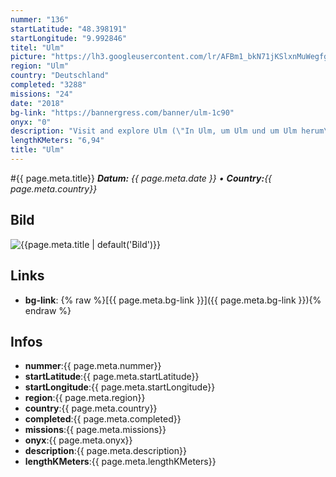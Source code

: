 ```yaml
---
nummer: "136"
startLatitude: "48.398191"
startLongitude: "9.992846"
titel: "Ulm"
picture: "https://lh3.googleusercontent.com/lr/AFBm1_bkN71jKSlxnMuWegfgXoKsBMjHJW4T7ritQTZzEbE_9yAYwxmF0BBMs5hO6wRlpSX_5_vczv0NqjY5WsjdXaPkMnigRiHYRu2BnDQ-GYCRn3s45QwaBGIKmcJl-prxDQHaN6k7-ZBedql8-WyfhTnQJHYJgFHfnVAk7LRAoyvwSSzB_hiCP0fjb953bSvUha8zIjJppuKKI873f9U2kkiV5O0xwA7GWrUZ8FcGVMvXRjTzw6JEEkfZAPvqQnTD_VxCKiAapEOdrpB3QmhcVF79hgOpy9hXp1QhXDE-ThIEB9CFBD-znwtxs2gIjtc_fcBom5qA-Mqp4H9ORwC9pNcwcm4Teztk0TxGQIQ34AvJ9CRQX6ye6LoqYgSELBu0enM6WlEAHR7xa7PjNcfdGXSzZ8i_fU72wCaLswqt5aNtf7bcM6V8At9KqgKgmac-oL3SGjj7sYdgWR9ktdAbxHqIhXwsMNBy4_6np3cyrRZKZH-r6uBqzOS7_KfWZeUD2cS8m8N9ZQsTuEHqCS8SR5P1E9dPiFW_-U1npESF28CtKt1iNv_MKrJ4HGFtVM9RRuaYRc-HvD1WW6joHnK0gEzLH_4nxDcBvRX4QGVFJ63vRjZ_2o32U4BjlyeaDmlgXM-13FwyNGiIppwkfFQkmqZNDXzwiWGc_5-nU1MdY7v1VsxUvCQ2IdIZUXumzFBzN44uvj6Xxz2xCDIF-Jqqywar0xpCtNHKxoPUTw71jANIr0OMcMIknrtj8gLtB3SMJvAPpOOHYuYNi1Agx_wFOdjc8b77gLegeCe32A05PVceILHHo7eiqH4D5ztjIQ6r6JZ1SZY1RneJqxur8dBkdshV8EWEfslqFYU5"
region: "Ulm"
country: "Deutschland"
completed: "3288"
missions: "24"
date: "2018"
bg-link: "https://bannergress.com/banner/ulm-1c90"
onyx: "0"
description: "Visit and explore Ulm (\"In Ulm, um Ulm und um Ulm herum\")"
lengthKMeters: "6,94"
title: "Ulm"
---
```


#{{ page.meta.title}}
_**Datum:** {{ page.meta.date }} • **Country:**{{ page.meta.country}}_

## Bild
![{{page.meta.title | default('Bild')}}]({{page.meta.picture}})

## Links
- **bg-link**: {% raw %}[{{ page.meta.bg-link }}]({{ page.meta.bg-link }}){% endraw %}

## Infos
- **nummer**:{{ page.meta.nummer}}
- **startLatitude**:{{ page.meta.startLatitude}}
- **startLongitude**:{{ page.meta.startLongitude}}
- **region**:{{ page.meta.region}}
- **country**:{{ page.meta.country}}
- **completed**:{{ page.meta.completed}}
- **missions**:{{ page.meta.missions}}
- **onyx**:{{ page.meta.onyx}}
- **description**:{{ page.meta.description}}
- **lengthKMeters**:{{ page.meta.lengthKMeters}}

